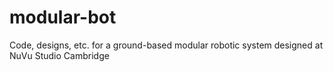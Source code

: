 modular-bot
===========

Code, designs, etc. for a ground-based modular robotic system designed at NuVu Studio Cambridge
